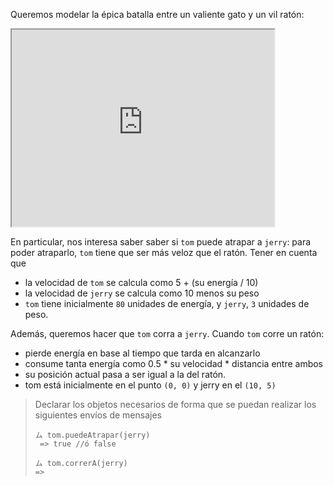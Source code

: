 Queremos modelar la épica batalla entre un valiente gato y un vil ratón:

<iframe width="420" height="315"
src="https://www.youtube.com/embed/UxY_CR_Al1c">
</iframe>

En particular, nos interesa saber saber si `tom` puede atrapar a `jerry`: para poder atraparlo, `tom` tiene que ser más veloz que el ratón. Tener en cuenta que 

  * la velocidad de `tom` se calcula como 5 + (su energía / 10)
  * la velocidad de `jerry` se calcula como 10 menos su peso
  * `tom` tiene inicialmente `80` unidades de energía, y `jerry`, `3` unidades de peso.
 
Además, queremos hacer que `tom` corra a `jerry`. Cuando `tom` corre un ratón: 

  * pierde energía en base al tiempo que tarda en alcanzarlo
  * consume tanta energía como 0.5 * su velocidad * distancia entre ambos
  * su posición actual pasa a ser igual a la del ratón. 
  * tom está inicialmente en el punto `(0, 0)` y jerry en el `(10, 5)`

> Declarar los objetos necesarios de forma que se puedan realizar los siguientes envíos de mensajes
> 
> ```wollok
> ム tom.puedeAtrapar(jerry)
>  => true //ó false
>
> ム tom.correrA(jerry)
> =>
> ```